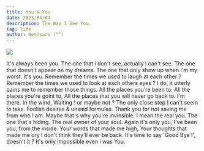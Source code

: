 ```yaml
---
title: You & You 
date: 2023/04/04
description: The Way I See You.
tag: life
author: Nethsara (^^)
---
```


![](/images/k84sq5.jpg)

It's always been you. The one that i don't see, actually i can't see. The one that doesn't appear on my dreams. The one that only show up when i'm my worst. It's you. Remember the times we used to laugh at each other ? Remember the times we used to look at each others eyes ? I do, it utterly pains me to remember those things. All the places you're been to, All the places you're goint to, All the places that you will never go back to. I'm there. In the wind, Waiting ! or maybe not ? The only close step I can't seem to take. Foolish desires & unsaid formulas. Thank you for not saving me from who I am. Maybe that's why you're invinsible. I mean the real you. The one that's hiding. The real owner of your soul. Again it's only you, I've been you, from the inside. Your words that made me high, Your thoughts that made me cry I don't think they'll ever be back. It's time to say 'Good Bye !', doesn't it ? It's only impossible even i was You.
